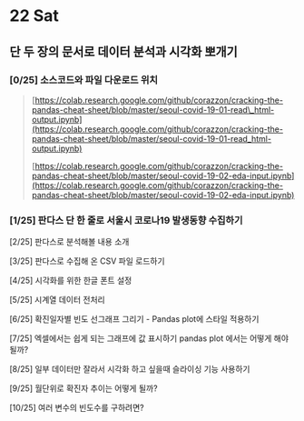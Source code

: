 # 22 Sat

## 단 두 장의 문서로 데이터 분석과 시각화 뽀개기 <a id="undefined"></a>

### \[0/25\] 소스코드와 파일 다운로드 위치  <a id="0-25"></a>

> ​[https://colab.research.google.com/github/corazzon/cracking-the-pandas-cheat-sheet/blob/master/seoul-covid-19-01-read\_html-output.ipynb](https://colab.research.google.com/github/corazzon/cracking-the-pandas-cheat-sheet/blob/master/seoul-covid-19-01-read_html-output.ipynb)​
>
> ​[https://colab.research.google.com/github/corazzon/cracking-the-pandas-cheat-sheet/blob/master/seoul-covid-19-02-eda-input.ipynb](https://colab.research.google.com/github/corazzon/cracking-the-pandas-cheat-sheet/blob/master/seoul-covid-19-02-eda-input.ipynb)​

### \[1/25\] 판다스 단 한 줄로 서울시 코로나19 발생동향 수집하기 <a id="1-25-19"></a>

\[2/25\] 판다스로 분석해볼 내용 소개 

\[3/25\] 판다스로 수집해 온 CSV 파일 로드하기



\[4/25\] 시각화를 위한 한글 폰트 설정 

\[5/25\] 시계열 데이터 전처리 

\[6/25\] 확진일자별 빈도 선그래프 그리기 - Pandas plot에 스타일 적용하기 

\[7/25\] 엑셀에서는 쉽게 되는 그래프에 값 표시하기 pandas plot 에서는 어떻게 해야될까? 

\[8/25\] 일부 데이터만 잘라서 시각화 하고 싶을때 슬라이싱 기능 사용하기 

\[9/25\] 월단위로 확진자 추이는 어떻게 될까? 

\[10/25\] 여러 변수의 빈도수를 구하려면?

